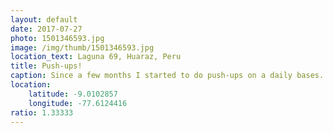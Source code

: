 ```yaml
---
layout: default
date: 2017-07-27
photo: 1501346593.jpg
image: /img/thumb/1501346593.jpg
location_text: Laguna 69, Huaraz, Peru
title: Push-ups!
caption: Since a few months I started to do push-ups on a daily bases. That day I did them at 4600 meters above sea level after a tough hike! Hard but so good haha
location:
    latitude: -9.0102857
    longitude: -77.6124416
ratio: 1.33333
---
```

